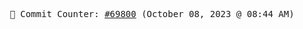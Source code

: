<p align="center">
    <samp>
        📮 Commit Counter: <a href="https://github.com/Javascript-void0/Javascript-void0/commits/main">#69800</a> (October 08, 2023 @ 08:44 AM)
    </samp>
</p>